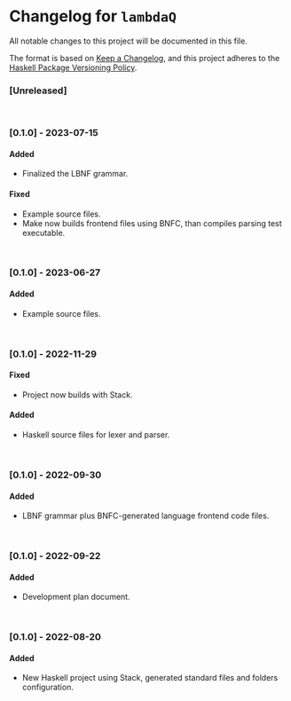 # Changelog for `lambdaQ`

All notable changes to this project will be documented in this file.

The format is based on [Keep a Changelog](https://keepachangelog.com/en/1.0.0/),
and this project adheres to the
[Haskell Package Versioning Policy](https://pvp.haskell.org/).

### [Unreleased]   

<br/>

### [0.1.0] - 2023-07-15 
#### Added
- Finalized the LBNF grammar.
#### Fixed
- Example source files.
- Make now builds frontend files using BNFC, than compiles parsing test executable.

<br/>

### [0.1.0] - 2023-06-27  
#### Added
- Example source files.
     
<br/>     
     
### [0.1.0] - 2022-11-29  
#### Fixed
- Project now builds with Stack.   
#### Added
- Haskell source files for lexer and parser.  

<br/> 

### [0.1.0] - 2022-09-30  
#### Added
- LBNF grammar plus BNFC-generated language frontend code files.

<br/> 

### [0.1.0] - 2022-09-22
#### Added
- Development plan document.

<br/> 

### [0.1.0] - 2022-08-20 
#### Added
- New Haskell project using Stack, generated standard files and folders configuration. 




